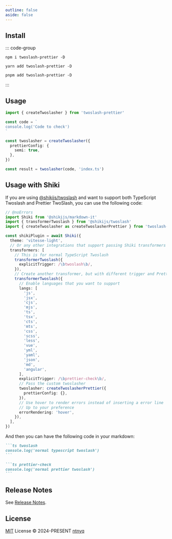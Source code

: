```yaml
---
outline: false
aside: false
---
```


## Install

::: code-group

```shell [npm]
npm i twoslash-prettier -D
```

```shell [yarn]
yarn add twoslash-prettier -D
```

```shell [pnpm]
pnpm add twoslash-prettier -D
```

:::

## Usage

```ts [config.ts] twoslash
import { createTwoslasher } from 'twoslash-prettier'

const code = `
console.log('Code to check')
`

const twoslasher = createTwoslasher({
  prettierConfig: {
    semi: true,
  },
})

const result = twoslasher(code, 'index.ts')
```

## Usage with Shiki

If you are using [@shikijs/twoslash](https://shiki.style/packages/twoslash) and want to support both TypeScript Twoslash and Prettier TwoSlash, you can use the following code:

```ts [config.ts] twoslash
// @noErrors
import Shiki from '@shikijs/markdown-it'
import { transformerTwoslash } from '@shikijs/twoslash'
import { createTwoslasher as createTwoslasherPrettier } from 'twoslash-prettier'

const shikiPlugin = await Shiki({
  theme: 'vitesse-light',
  // Or any other integrations that support passing Shiki transformers
  transformers: [
    // This is for normal TypeScript Twoslash
    transformerTwoslash({
      explicitTrigger: /\btwoslash\b/,
    }),
    // Create another transformer, but with different trigger and Prettier twoslasher
    transformerTwoslash({
      // Enable languages that you want to support
      langs: [
        'js',
        'jsx',
        'cjs',
        'mjs',
        'ts',
        'tsx',
        'cts',
        'mts',
        'css',
        'scss',
        'less',
        'vue',
        'yml',
        'yaml',
        'json',
        'md',
        'angular',
      ],
      explicitTrigger: /\bprettier-check\b/,
      // Pass the custom twoslasher
      twoslasher: createTwoslasherPrettier({
        prettierConfig: {},
      }),
      // Use hover to render errors instead of inserting a error line
      // Up to your preference
      errorRendering: 'hover',
    }),
  ],
})
```

And then you can have the following code in your markdown:

````md
```ts twoslash
console.log('normal typescript twoslash')
```

```ts prettier-check
console.log('normal prettier twoslash')
```
````

## Release Notes

See [Release Notes](https://github.com/ntnyq/twoslash-prettier/releases).

## License

[MIT](https://github.com/ntnyq/twoslash-prettier/blob/main/LICENSE) License © 2024-PRESENT [ntnyq](https://github.com/ntnyq)
